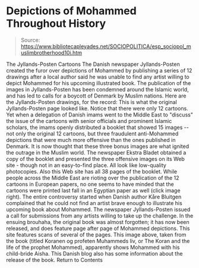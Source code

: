# Depictions of Mohammed Throughout History

> Source: https://www.bibliotecapleyades.net/SOCIOPOLITICA/esp_sociopol_muslimbrotherhood10i.htm

The Jyllands-Posten Cartoons The Danish newspaper Jyllands-Posten created the furor over depictions of Mohammed by publishing a series of 12 drawings after a local author said he was unable to find any artist willing to depict Mohammed for his upcoming illustrated book. The publication of the images in Jyllands-Posten has been condemned around the Islamic world, and has led to calls for a boycott of Denmark by Muslim nations. Here are the Jyllands-Posten drawings, for the record:
This is what the original Jyllands-Posten page looked like.
Notice that there were only 12 cartoons.
Yet when a delegation of Danish imams went to the Middle East to "discuss" the issue of the cartoons with senior officials and prominent Islamic scholars, the imams openly distributed a booklet that showed 15 images -- not only the original 12 cartoons, but three fraudulent anti-Mohammed depictions that were much more offensive than the ones published in Denmark.
It is now thought that these three bonus images are what ignited the outrage in the Muslim world. The newspaper Ekstra Bladet obtained a copy of the booklet and presented the three offensive images on its Web site - though not in an easy-to-find place.
All look like low-quality photocopies. Also this Web site has all 38 pages of the booklet.
While people across the Middle East are rioting over the publication of the 12 cartoons in European papers, no one seems to have minded that the cartoons were printed last fall in an Egyptian paper as well (click image right). The entire controversy started when Danish author Kåre Bluitgen complained that he could not find an artist brave enough to illustrate his upcoming book about Mohammed. The newspaper Jyllands-Posten issued a call for submissions from any artists willing to take up the challenge. In the ensuing brouhaha, the original book was almost forgotten; it has now been released, and does feature page after page of Mohammed depictions.
This site features scans of several of the pages.
This image above, taken from the book (titled Koranen og profeten Muhammeds liv, or The Koran and the life of the prophet Mohammed), apparently shows Mohammed with his child-bride Aisha.
This Danish blog also has some information about the release of the book. Return to Contents
